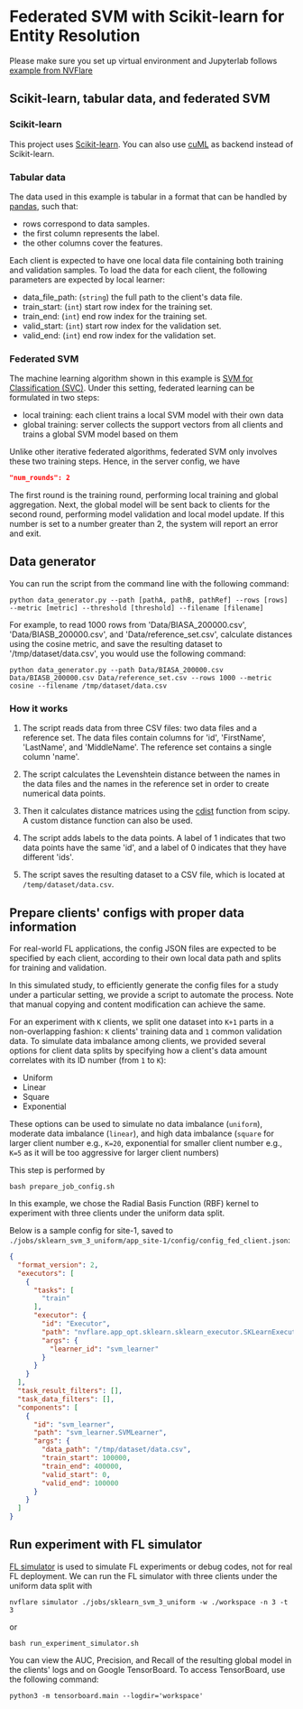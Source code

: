 # Federated SVM with Scikit-learn for Entity Resolution

Please make sure you set up virtual environment and Jupyterlab follows [example from NVFlare](https://github.com/NVIDIA/NVFlare/blob/main/examples/README.md)


## Scikit-learn, tabular data, and federated SVM
### Scikit-learn
This project uses [Scikit-learn](https://scikit-learn.org/). You can also use [cuML](https://docs.rapids.ai/api/cuml/stable/) as backend instead of Scikit-learn.
### Tabular data
The data used in this example is tabular in a format that can be handled by [pandas](https://pandas.pydata.org/), such that:
- rows correspond to data samples.
- the first column represents the label. 
- the other columns cover the features.    


Each client is expected to have one local data file containing both training and validation samples. 
To load the data for each client, the following parameters are expected by local learner:
- data_file_path: (`string`) the full path to the client's data file. 
- train_start: (`int`) start row index for the training set.
- train_end: (`int`) end row index for the training set.
- valid_start: (`int`) start row index for the validation set.
- valid_end: (`int`) end row index for the validation set.

### Federated SVM
The machine learning algorithm shown in this example is [SVM for Classification (SVC)](https://scikit-learn.org/stable/modules/generated/sklearn.svm.SVC.html).
Under this setting, federated learning can be formulated in two steps:
- local training: each client trains a local SVM model with their own data
- global training: server collects the support vectors from all clients and 
  trains a global SVM model based on them

Unlike other iterative federated algorithms, federated SVM only involves 
these two training steps. Hence, in the server config, we have
```json
"num_rounds": 2
```
The first round is the training round, performing local training and global aggregation. 
Next, the global model will be sent back to clients for the second round, 
performing model validation and local model update. 
If this number is set to a number greater than 2, the system will report an error and exit.


## Data generator
You can run the script from the command line with the following command:
```commandline
python data_generator.py --path [pathA, pathB, pathRef] --rows [rows] --metric [metric] --threshold [threshold] --filename [filename]
```
For example, to read 1000 rows from 'Data/BIASA_200000.csv', 'Data/BIASB_200000.csv', and 'Data/reference_set.csv', calculate distances using the cosine metric, and save the resulting dataset to '/tmp/dataset/data.csv', you would use the following command:

```commandline
python data_generator.py --path Data/BIASA_200000.csv Data/BIASB_200000.csv Data/reference_set.csv --rows 1000 --metric cosine --filename /tmp/dataset/data.csv
```
### How it works
1. The script reads data from three CSV files: two data files and a reference set. The data files contain columns for 'id', 'FirstName', 'LastName', and 'MiddleName'. The reference set contains a single column 'name'.

2. The script calculates the Levenshtein distance between the names in the data files and the names in the reference set in order to create numerical data points.

3. Then it calculates distance matrices using the [cdist](https://docs.scipy.org/doc/scipy/reference/generated/scipy.spatial.distance.cdist.html) function from scipy. A custom distance function can also be used.

4. The script adds labels to the data points. A label of 1 indicates that two data points have the same 'id', and a label of 0 indicates that they have different 'ids'.

5. The script saves the resulting dataset to a CSV file, which is located at `/temp/dataset/data.csv`.


## Prepare clients' configs with proper data information 
For real-world FL applications, the config JSON files are expected to be 
specified by each client, according to their own local data path and splits for training and validation.

In this simulated study, to efficiently generate the config files for a 
study under a particular setting, we provide a script to automate the process. 
Note that manual copying and content modification can achieve the same.

For an experiment with `K` clients, we split one dataset into `K+1` parts in a non-overlapping fashion: `K` clients' training data and `1` common validation data. 
To simulate data imbalance among clients, we provided several options for client data splits by specifying how a client's data amount correlates with its ID number (from `1` to `K`):
- Uniform
- Linear
- Square
- Exponential

These options can be used to simulate no data imbalance (`uniform`), 
moderate data imbalance (`linear`), and high data imbalance (`square` for 
larger client number e.g., `K=20`, exponential for smaller client number e.g., 
`K=5` as it will be too aggressive for larger client numbers)

This step is performed by 
```commandline
bash prepare_job_config.sh
```
In this example, we chose the Radial Basis Function (RBF) kernel to experiment with three clients under the uniform data split. 

Below is a sample config for site-1, saved to `./jobs/sklearn_svm_3_uniform/app_site-1/config/config_fed_client.json`:
```json
{
  "format_version": 2,
  "executors": [
    {
      "tasks": [
        "train"
      ],
      "executor": {
        "id": "Executor",
        "path": "nvflare.app_opt.sklearn.sklearn_executor.SKLearnExecutor",
        "args": {
          "learner_id": "svm_learner"
        }
      }
    }
  ],
  "task_result_filters": [],
  "task_data_filters": [],
  "components": [
    {
      "id": "svm_learner",
      "path": "svm_learner.SVMLearner",
      "args": {
        "data_path": "/tmp/dataset/data.csv",
        "train_start": 100000,
        "train_end": 400000,
        "valid_start": 0,
        "valid_end": 100000
      }
    }
  ]
}
```

## Run experiment with FL simulator
[FL simulator](https://nvflare.readthedocs.io/en/latest/user_guide/fl_simulator.html) is used to simulate FL experiments or debug codes, not for real FL deployment.
We can run the FL simulator with three clients under the uniform data split with
```commandline
nvflare simulator ./jobs/sklearn_svm_3_uniform -w ./workspace -n 3 -t 3
```
or
```commandline
bash run_experiment_simulator.sh
```
You can view the AUC, Precision, and Recall of the resulting global model in the clients' logs and on Google TensorBoard. To access TensorBoard, use the following command:
```commandline
python3 -m tensorboard.main --logdir='workspace'
```
